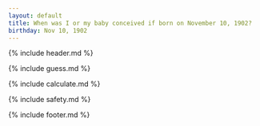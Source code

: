 ```yaml
---
layout: default
title: When was I or my baby conceived if born on November 10, 1902?
birthday: Nov 10, 1902
---
```


{% include header.md %}

{% include guess.md %}

{% include calculate.md %}

{% include safety.md %}

{% include footer.md %}



